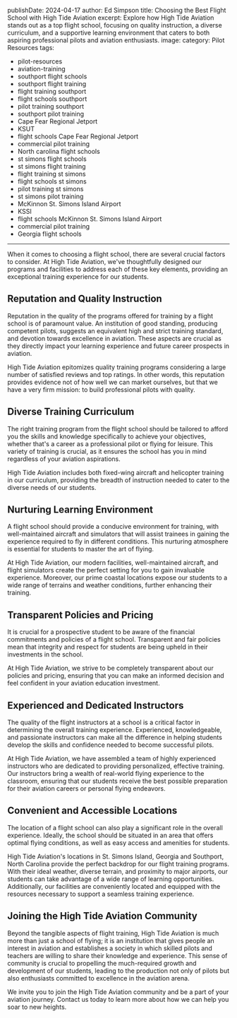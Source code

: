 publishDate: 2024-04-17
author: Ed Simpson
title: Choosing the Best Flight School with High Tide Aviation
excerpt: Explore how High Tide Aviation stands out as a top flight school, focusing on quality instruction, a diverse curriculum, and a supportive learning environment that caters to both aspiring professional pilots and aviation enthusiasts.
image: 
category: Pilot Resources
tags:
  - pilot-resources
  - aviation-training
  - southport flight schools
  - southport flight training
  - flight training southport
  - flight schools southport
  - pilot training southport
  - southport pilot training
  - Cape Fear Regional Jetport
  - KSUT
  - flight schools Cape Fear Regional Jetport
  - commercial pilot training
  - North carolina flight schools
  - st simons flight schools
  - st simons flight training
  - flight training st simons
  - flight schools st simons
  - pilot training st simons
  - st simons pilot training
  - McKinnon St. Simons Island Airport
  - KSSI
  - flight schools McKinnon St. Simons Island Airport
  - commercial pilot training
  - Georgia flight schools


---
When it comes to choosing a flight school, there are several crucial factors to consider. At High Tide Aviation, we've thoughtfully designed our programs and facilities to address each of these key elements, providing an exceptional training experience for our students.

## Reputation and Quality Instruction

Reputation in the quality of the programs offered for training by a flight school is of paramount value. An institution of good standing, producing competent pilots, suggests an equivalent high and strict training standard, and devotion towards excellence in aviation. These aspects are crucial as they directly impact your learning experience and future career prospects in aviation.

High Tide Aviation epitomizes quality training programs considering a large number of satisfied reviews and top ratings. In other words, this reputation provides evidence not of how well we can market ourselves, but that we have a very firm mission: to build professional pilots with quality.

## Diverse Training Curriculum

The right training program from the flight school should be tailored to afford you the skills and knowledge specifically to achieve your objectives, whether that's a career as a professional pilot or flying for leisure. This variety of training is crucial, as it ensures the school has you in mind regardless of your aviation aspirations.

High Tide Aviation includes both fixed-wing aircraft and helicopter training in our curriculum, providing the breadth of instruction needed to cater to the diverse needs of our students.

## Nurturing Learning Environment

A flight school should provide a conducive environment for training, with well-maintained aircraft and simulators that will assist trainees in gaining the experience required to fly in different conditions. This nurturing atmosphere is essential for students to master the art of flying.

At High Tide Aviation, our modern facilities, well-maintained aircraft, and flight simulators create the perfect setting for you to gain invaluable experience. Moreover, our prime coastal locations expose our students to a wide range of terrains and weather conditions, further enhancing their training.

## Transparent Policies and Pricing

It is crucial for a prospective student to be aware of the financial commitments and policies of a flight school. Transparent and fair policies mean that integrity and respect for students are being upheld in their investments in the school.

At High Tide Aviation, we strive to be completely transparent about our policies and pricing, ensuring that you can make an informed decision and feel confident in your aviation education investment.

## Experienced and Dedicated Instructors

The quality of the flight instructors at a school is a critical factor in determining the overall training experience. Experienced, knowledgeable, and passionate instructors can make all the difference in helping students develop the skills and confidence needed to become successful pilots.

At High Tide Aviation, we have assembled a team of highly experienced instructors who are dedicated to providing personalized, effective training. Our instructors bring a wealth of real-world flying experience to the classroom, ensuring that our students receive the best possible preparation for their aviation careers or personal flying endeavors.

## Convenient and Accessible Locations

The location of a flight school can also play a significant role in the overall experience. Ideally, the school should be situated in an area that offers optimal flying conditions, as well as easy access and amenities for students.

High Tide Aviation's locations in St. Simons Island, Georgia and Southport, North Carolina provide the perfect backdrop for our flight training programs. With their ideal weather, diverse terrain, and proximity to major airports, our students can take advantage of a wide range of learning opportunities. Additionally, our facilities are conveniently located and equipped with the resources necessary to support a seamless training experience.

## Joining the High Tide Aviation Community

Beyond the tangible aspects of flight training, High Tide Aviation is much more than just a school of flying; it is an institution that gives people an interest in aviation and establishes a society in which skilled pilots and teachers are willing to share their knowledge and experience. This sense of community is crucial to propelling the much-required growth and development of our students, leading to the production not only of pilots but also enthusiasts committed to excellence in the aviation arena.

We invite you to join the High Tide Aviation community and be a part of your aviation journey. Contact us today to learn more about how we can help you soar to new heights.
